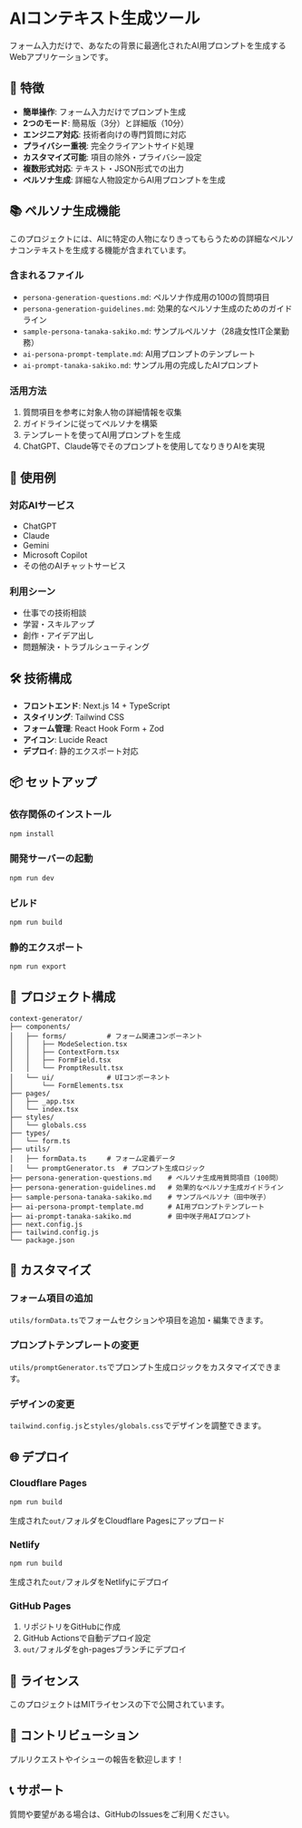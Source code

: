 # AIコンテキスト生成ツール

フォーム入力だけで、あなたの背景に最適化されたAI用プロンプトを生成するWebアプリケーションです。

## 🚀 特徴

- **簡単操作**: フォーム入力だけでプロンプト生成
- **2つのモード**: 簡易版（3分）と詳細版（10分）
- **エンジニア対応**: 技術者向けの専門質問に対応
- **プライバシー重視**: 完全クライアントサイド処理
- **カスタマイズ可能**: 項目の除外・プライバシー設定
- **複数形式対応**: テキスト・JSON形式での出力
- **ペルソナ生成**: 詳細な人物設定からAI用プロンプトを生成

## 📚 ペルソナ生成機能

このプロジェクトには、AIに特定の人物になりきってもらうための詳細なペルソナコンテキストを生成する機能が含まれています。

### 含まれるファイル
- `persona-generation-questions.md`: ペルソナ作成用の100の質問項目
- `persona-generation-guidelines.md`: 効果的なペルソナ生成のためのガイドライン
- `sample-persona-tanaka-sakiko.md`: サンプルペルソナ（28歳女性IT企業勤務）
- `ai-persona-prompt-template.md`: AI用プロンプトのテンプレート
- `ai-prompt-tanaka-sakiko.md`: サンプル用の完成したAIプロンプト

### 活用方法
1. 質問項目を参考に対象人物の詳細情報を収集
2. ガイドラインに従ってペルソナを構築
3. テンプレートを使ってAI用プロンプトを生成
4. ChatGPT、Claude等でそのプロンプトを使用してなりきりAIを実現

## 🎯 使用例

### 対応AIサービス
- ChatGPT
- Claude
- Gemini
- Microsoft Copilot
- その他のAIチャットサービス

### 利用シーン
- 仕事での技術相談
- 学習・スキルアップ
- 創作・アイデア出し
- 問題解決・トラブルシューティング

## 🛠️ 技術構成

- **フロントエンド**: Next.js 14 + TypeScript
- **スタイリング**: Tailwind CSS
- **フォーム管理**: React Hook Form + Zod
- **アイコン**: Lucide React
- **デプロイ**: 静的エクスポート対応

## 📦 セットアップ

### 依存関係のインストール
```bash
npm install
```

### 開発サーバーの起動
```bash
npm run dev
```

### ビルド
```bash
npm run build
```

### 静的エクスポート
```bash
npm run export
```

## 📁 プロジェクト構成

```
context-generator/
├── components/
│   ├── forms/          # フォーム関連コンポーネント
│   │   ├── ModeSelection.tsx
│   │   ├── ContextForm.tsx
│   │   ├── FormField.tsx
│   │   └── PromptResult.tsx
│   └── ui/             # UIコンポーネント
│       └── FormElements.tsx
├── pages/
│   ├── _app.tsx
│   └── index.tsx
├── styles/
│   └── globals.css
├── types/
│   └── form.ts
├── utils/
│   ├── formData.ts     # フォーム定義データ
│   └── promptGenerator.ts  # プロンプト生成ロジック
├── persona-generation-questions.md    # ペルソナ生成用質問項目（100問）
├── persona-generation-guidelines.md   # 効果的なペルソナ生成ガイドライン
├── sample-persona-tanaka-sakiko.md    # サンプルペルソナ（田中咲子）
├── ai-persona-prompt-template.md      # AI用プロンプトテンプレート
├── ai-prompt-tanaka-sakiko.md         # 田中咲子用AIプロンプト
├── next.config.js
├── tailwind.config.js
└── package.json
```

## 🔧 カスタマイズ

### フォーム項目の追加
`utils/formData.ts`でフォームセクションや項目を追加・編集できます。

### プロンプトテンプレートの変更
`utils/promptGenerator.ts`でプロンプト生成ロジックをカスタマイズできます。

### デザインの変更
`tailwind.config.js`と`styles/globals.css`でデザインを調整できます。

## 🌐 デプロイ

### Cloudflare Pages
```bash
npm run build
```
生成された`out/`フォルダをCloudflare Pagesにアップロード

### Netlify
```bash
npm run build
```
生成された`out/`フォルダをNetlifyにデプロイ

### GitHub Pages
1. リポジトリをGitHubに作成
2. GitHub Actionsで自動デプロイ設定
3. `out/`フォルダをgh-pagesブランチにデプロイ

## 📝 ライセンス

このプロジェクトはMITライセンスの下で公開されています。

## 🤝 コントリビューション

プルリクエストやイシューの報告を歓迎します！

## 📞 サポート

質問や要望がある場合は、GitHubのIssuesをご利用ください。
